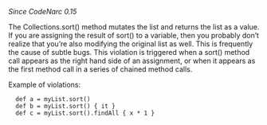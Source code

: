 *Since CodeNarc 0.15*

The Collections.sort() method mutates the list and returns the list as a
value. If you are assigning the result of sort() to a variable, then you
probably don’t realize that you’re also modifying the original list as
well. This is frequently the cause of subtle bugs. This violation is
triggered when a sort() method call appears as the right hand side of an
assignment, or when it appears as the first method call in a series of
chained method calls.

Example of violations:

``` 
  def a = myList.sort()
  def b = myList.sort() { it }
  def c = myList.sort().findAll { x * 1 }
```
